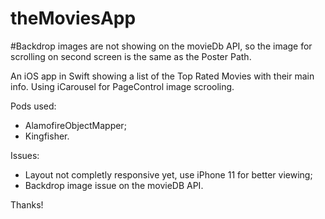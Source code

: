 # theMoviesApp
 
#Backdrop images are not showing on the movieDb API, so the image for scrolling on second screen is the same as the Poster Path.

An iOS app in Swift showing a list of the Top Rated Movies with their main info.
Using iCarousel for PageControl image scrooling.

Pods used: 
- AlamofireObjectMapper;
- Kingfisher.

Issues:
- Layout not completly responsive yet, use iPhone 11 for better viewing; 
- Backdrop image issue on the movieDB API.


Thanks!
